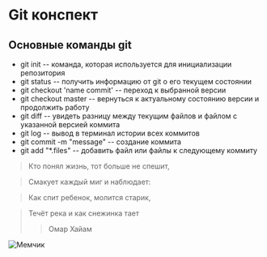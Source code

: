 # Git конспект

## Основные команды git
* git init -- команда, которая используется для инициализации репозитория
* git status -- получить информацию от git о его текущем состоянии
* git checkout 'name commit' -- переход к выбранной версии 
* git checkout master -- вернуться к актуальному состоянию версии и продолжить работу
* git diff -- увидеть разницу между текущим файлов и файлом с указанной версией коммита
* git log -- вывод в терминал истории всех коммитов
* git commit -m "message" -- создание коммита
* git add "*.files" -- добавить файл или файлы к следующему коммиту
>Кто понял жизнь, тот больше не спешит,

>Смакует каждый миг и наблюдает:

>Как спит ребенок, молится старик,

>Течёт река и как снежинка тает
>>Омар Хайам

![Мемчик](https://cs7.pikabu.ru/post_img/2018/10/11/7/1539256965136534753.jpg)
~~~~выполнил ДЗ на 5~~~~